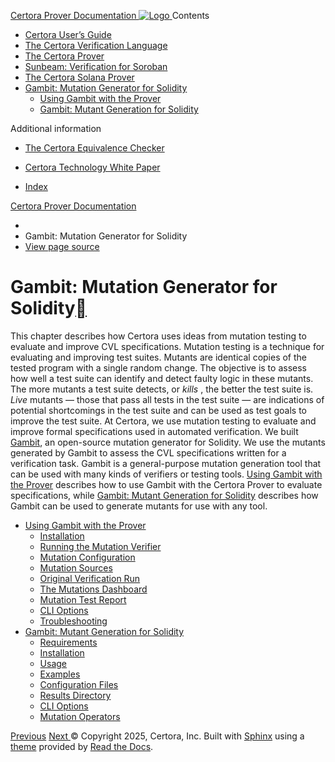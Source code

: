 [ Certora Prover Documentation ![Logo](https://docs.certora.com/en/latest/_static/Certora_Logo_Black.svg) ](https://docs.certora.com/en/latest/index.html)
Contents
  * [Certora User’s Guide](https://docs.certora.com/en/latest/docs/user-guide/index.html)
  * [The Certora Verification Language](https://docs.certora.com/en/latest/docs/cvl/index.html)
  * [The Certora Prover](https://docs.certora.com/en/latest/docs/prover/index.html)
  * [Sunbeam: Verification for Soroban](https://docs.certora.com/en/latest/docs/sunbeam/index.html)
  * [The Certora Solana Prover](https://docs.certora.com/en/latest/docs/solana/index.html)
  * [Gambit: Mutation Generator for Solidity](https://docs.certora.com/en/latest/docs/gambit/index.html)
    * [Using Gambit with the Prover](https://docs.certora.com/en/latest/docs/gambit/mutation-verifier.html)
    * [Gambit: Mutant Generation for Solidity](https://docs.certora.com/en/latest/docs/gambit/gambit.html)


Additional information
  * [The Certora Equivalence Checker](https://docs.certora.com/en/latest/docs/equiv-check/index.html)
  * [Certora Technology White Paper](https://docs.certora.com/en/latest/docs/whitepaper/index.html)


  * [Index](https://docs.certora.com/en/latest/genindex.html)


[Certora Prover Documentation](https://docs.certora.com/en/latest/index.html)
  * [](https://docs.certora.com/en/latest/index.html)
  * Gambit: Mutation Generator for Solidity
  * [ View page source](https://docs.certora.com/en/latest/_sources/docs/gambit/index.md.txt)


# Gambit: Mutation Generator for Solidity[](https://docs.certora.com/en/latest/docs/gambit/index.html#gambit-mutation-generator-for-solidity "Link to this heading")
This chapter describes how Certora uses ideas from mutation testing to evaluate and improve CVL specifications.
Mutation testing is a technique for evaluating and improving test suites. Mutants are identical copies of the tested program with a single random change. The objective is to assess how well a test suite can identify and detect faulty logic in these mutants. The more mutants a test suite detects, or _kills_ , the better the test suite is. _Live_ mutants — those that pass all tests in the test suite — are indications of potential shortcomings in the test suite and can be used as test goals to improve the test suite.
At Certora, we use mutation testing to evaluate and improve formal specifications used in automated verification. We built [Gambit](https://github.com/Certora/gambit), an open-source mutation generator for Solidity. We use the mutants generated by Gambit to assess the CVL specifications written for a verification task. Gambit is a general-purpose mutation generation tool that can be used with many kinds of verifiers or testing tools. [Using Gambit with the Prover](https://docs.certora.com/en/latest/docs/gambit/mutation-verifier.html) describes how to use Gambit with the Certora Prover to evaluate specifications, while [Gambit: Mutant Generation for Solidity](https://docs.certora.com/en/latest/docs/gambit/gambit.html) describes how Gambit can be used to generate mutants for use with any tool.
  * [Using Gambit with the Prover](https://docs.certora.com/en/latest/docs/gambit/mutation-verifier.html)
    * [Installation](https://docs.certora.com/en/latest/docs/gambit/mutation-verifier.html#installation)
    * [Running the Mutation Verifier](https://docs.certora.com/en/latest/docs/gambit/mutation-verifier.html#running-the-mutation-verifier)
    * [Mutation Configuration](https://docs.certora.com/en/latest/docs/gambit/mutation-verifier.html#mutation-configuration)
    * [Mutation Sources](https://docs.certora.com/en/latest/docs/gambit/mutation-verifier.html#mutation-sources)
    * [Original Verification Run](https://docs.certora.com/en/latest/docs/gambit/mutation-verifier.html#original-verification-run)
    * [The Mutations Dashboard](https://docs.certora.com/en/latest/docs/gambit/mutation-verifier.html#the-mutations-dashboard)
    * [Mutation Test Report](https://docs.certora.com/en/latest/docs/gambit/mutation-verifier.html#mutation-test-report)
    * [CLI Options](https://docs.certora.com/en/latest/docs/gambit/mutation-verifier.html#cli-options)
    * [Troubleshooting](https://docs.certora.com/en/latest/docs/gambit/mutation-verifier.html#troubleshooting)
  * [Gambit: Mutant Generation for Solidity](https://docs.certora.com/en/latest/docs/gambit/gambit.html)
    * [Requirements](https://docs.certora.com/en/latest/docs/gambit/gambit.html#requirements)
    * [Installation](https://docs.certora.com/en/latest/docs/gambit/gambit.html#installation)
    * [Usage](https://docs.certora.com/en/latest/docs/gambit/gambit.html#usage)
    * [Examples](https://docs.certora.com/en/latest/docs/gambit/gambit.html#examples)
    * [Configuration Files](https://docs.certora.com/en/latest/docs/gambit/gambit.html#configuration-files)
    * [Results Directory](https://docs.certora.com/en/latest/docs/gambit/gambit.html#results-directory)
    * [CLI Options](https://docs.certora.com/en/latest/docs/gambit/gambit.html#cli-options)
    * [Mutation Operators](https://docs.certora.com/en/latest/docs/gambit/gambit.html#mutation-operators)


[ Previous](https://docs.certora.com/en/latest/docs/solana/troubleshooting.html "Troubleshooting") [Next ](https://docs.certora.com/en/latest/docs/gambit/mutation-verifier.html "Using Gambit with the Prover")
© Copyright 2025, Certora, Inc.
Built with [Sphinx](https://www.sphinx-doc.org/) using a [theme](https://github.com/readthedocs/sphinx_rtd_theme) provided by [Read the Docs](https://readthedocs.org). 
